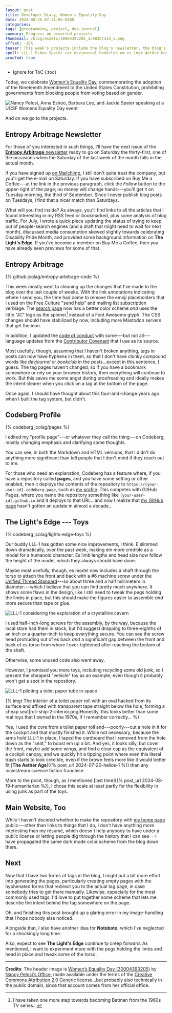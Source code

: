 ```yaml
---
layout: post
title: Developer Diary, Women's Equality Day
date: 2024-08-26 07:31:05-0400
categories:
tags: [programming, project, dev-journal]
summary: Progress on assorted projects
thumbnail: /blog/assets/30004393205_1c983b741d_o.png
offset: -15%
teaser: This week's projects include the blog's newsletter, the blog's code, my Codeberg profile, more toys (LLL-1 revisited), and my home page.
spell: LLL-1 Eshoo Speier coc devjournal bookclub em es imgr Aether Notoboto
proofed: true
---
```


* Ignore for ToC
{:toc}

Today, we celebrate [Women's Equality Day](https://en.wikipedia.org/wiki/Women%27s_Equality_Day), commemorating the adoption of the Nineteenth Amendment to the United States Constitution, prohibiting governments from blocking people from voting based on gender.

![Nancy Pelosi, Anna Eshoo, Barbara Lee, and Jackie Speier speaking at a UCSF Womens Equality Day event](/blog/assets/30004393205_1c983b741d_o.png "The lab coat assures accuracy...")

And on we go to the projects.

## Entropy Arbitrage Newsletter

For those of you interested in such things, I'll have the next issue of the [**Entropy Arbitrage** newsletter](https://www.buymeacoffee.com/jcolag) ready to go on Saturday the thirty-first, one of the occasions when the Saturday of the last week of the month falls in the actual month.

If you have signed up [on Mailchimp](https://entropy-arbitrage.mailchimpsites.com/), I still don't quite trust the company, but you'll get the e-mail on Saturday.  If you have subscribed on Buy Me a Coffee---at the link in the previous paragraph, click the *Follow* button to the upper-right of the page; no money will change hands---you'll get it on Tuesday morning, the third of September.  Since I never publish blog posts on Tuesdays, I find that a nicer match than Saturdays.

What will you find inside?  As always, you'll find links to all the articles that I found interesting in my RSS feed or bookmarked, plus some analysis of blog traffic.  For July, I wrote a quick piece updating the status of trying to keep out of people-search engines (and a draft that might need to wait for next month), discussed media consumption skewed slightly towards celebrating Disability Pride Month, and provided some background information on **The Light's Edge**.  If you've become a member on Buy Me a Coffee, then you have already seen previews for some of that.

## Entropy Arbitrage

{% github jcolag/entropy-arbitrage-code %}

This week mostly went to cleaning up the changes that I've made to the blog over the last couple of weeks.  With the link annotations indicating where I send you, the time had come to remove the emoji placeholders that I used on the Free Culture "send help" and mailing list subscription verbiage.  The [search page](/blog/search) now has a better color scheme *and* uses the little "JC" logo as the spinner[^1] instead of a Font Awesome glyph.  The CSS changes should have stabilized by now, including more Mastodon servers that get the icon.

[^1]:  I have taken one more step towards becoming Batman from the 1960s TV series...

In addition, I updated the [code of conduct](/coc) with some---but not all---language updates from the [Contributor Covenant](https://www.contributor-covenant.org/) that I use as its source.

Most usefully, though, assuming that I haven't broken anything, tags in posts can now have hyphens in them, so that I don't have clunky compound words like *devjournal* or *bookclub* in the posts...except in this sentence, I guess.  The tag pages haven't changed, so if you have a bookmark somewhere or rely on your browser history, then everything will continue to work.  But this saves me some angst during proofreading and ideally makes the intent clearer when you click on a tag at the bottom of the page.

Once again, I should have thought about this four-and-change years ago when I built the tag system, but didn't.

## Codeberg Profile

{% codeberg jcolag/pages %}

I edited my "profile page"---or whatever they call the thing---on Codeberg, mostly changing emphasis and clarifying some thoughts.

You can see, in both the Markdown and HTML versions, that I didn't do anything more significant than tell people that I don't mind if they reach out to me.

For those who need an explanation, Codeberg has a feature where, if you have a repository called **pages**, and you have some setting or other enabled, then it deploys the contents of the repository to `https://[your-user-id].codeberg.page`, such as [my profile](https://jcolag.codeberg.page/).  This competes with GitHub Pages, where you name the repository something like `[your-user-id].github.io` and it deploys to that URL...and now I realize that [my GitHub page](https://jcolag.github.io/) hasn't gotten an update in almost a decade...

## The Light's Edge --- Toys

{% codeberg jcolag/lights-edge-toys %}

Our buddy LLL-1 has gotten some nice improvements, I think.  E slimmed down dramatically, over the past week, making em more credible as a model for a humanoid character.  Es limb lengths and head size now follow the height of the model, which they always should have done.

Maybe most usefully, though, es model now includes a shaft through the torso to attach the front and back with a #6 machine screw under the [Unified Thread Standard](https://en.wikipedia.org/wiki/Unified_Thread_Standard)---so about three and a half millimeters in diameter---which I believe that you can find pretty much anywhere.  It shows some flaws in the design, like I still need to tweak the pegs holding the limbs in place, but this should make the figures easier to assemble *and* more secure than tape or glue.

![LLL-1 considering the exploration of a crystalline cavern](/blog/assets/lights-edge-lll-2-a.png "Pardon the dust. I've had that geode on various shelves for over thirty years and never figured out how to clean it, but at least I finally found a use for it...")

I used half-inch-long screws for the assembly, by the way, because the local store had them in stock, but I'd suggest dropping to three-eighths of an inch or a quarter-inch to keep everything secure.  You can see the screw head protruding out of es back *and* a significant gap between the front and back of es torso from where I over-tightened after reaching the bottom of the shaft.

Otherwise, some unused code also went away.

However, I promised you more toys, including recycling some old junk, so I present the cheapest "vehicle" toy as an example, even though it probably won't get a spot in the repository.

![LLL-1 piloting a toilet paper tube in space](/blog/assets/lights-edge-lll-2-b.png "I couldn't resist hamming it up in the lower-right.")

{% imgr The interior of a toilet paper roll with an oval hacked from its surface and affixed with transparent tape straight below the hole, forming a cheap seat|roll-ship-2-interior.png|Honestly, this looks better than some real toys that I owned in the 1970s, if I remember correctly... %}

Yes, I used the core from a toilet paper roll and---poorly---cut a hole in it for the cockpit and that mostly finished it.  While not necessary, because the arms hold LLL-1 in place, I taped the cardboard that I removed from the hole down as the "seat," to boost em up a bit.  And yes, it looks silly, but cover the front, maybe add some wings, and find a clear cap as the equivalent of a cockpit canopy, and we quickly hit a tipping point where even this literal trash starts to look credible, even if the brown feels more like it would better fit [**The Aether Age**]({% post_url 2024-07-20-helios-1 %}) than any mainstream science fiction franchise.

More to the point, though, as I mentioned [last time]({% post_url 2024-08-19-humanitarian %}), I chose this scale at least partly for the flexibility in using junk as part of the toys.

## Main Website, Too

While I haven't decided whether to make the repository with [my home page](https://john.colagioia.net/) public---other than links to things that I do, I don't have anything more interesting than my résumé, which doesn't help anybody to have under a public license or letting people dig through the history that I can see---I have propagated the same dark mode color scheme from the blog down there.

## Next

Now that I have two forms of tags in the blog, I might put a bit more effort into generating the pages, particularly creating empty pages with the hyphenated forms that redirect you to the actual tag page, in case somebody tries to get there manually.  Likewise, especially for the most commonly used tags, I'd love to put together some scheme that lets me describe the intent behind the tag somewhere on the page.

Oh, and finishing this post brought up a glaring error in my image-handling that I hope nobody else noticed.

Alongside that, I also have another idea for **Notoboto**, which I've neglected for a shockingly long time.

Also, expect to see **The Light's Edge** continue to creep forward.  As mentioned, I want to experiment more with the pegs holding the limbs and head in place and tweak some of the torso.

* * *

**Credits**:  The header image is [Women’s Equality Day (30004393205)](https://www.flickr.com/photos/speakerpelosi/30004393205/) by [Nancy Pelosi's Office](https://www.flickr.com/photos/speakerpelosi/), made available under the terms of the [Creative Commons Attribution 2.0 Generic](https://creativecommons.org/licenses/by/2.0/) license...but probably also technically in the public domain, since that account comes from her official office.
